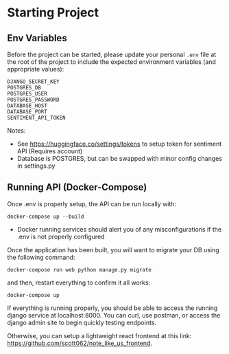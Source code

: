 # Starting Project

## Env Variables
Before the project can be started, please update your personal `.env` file at the root of the project to include the expected environment variables (and appropriate values):
```
DJANGO_SECRET_KEY
POSTGRES_DB
POSTGRES_USER
POSTGRES_PASSWORD
DATABASE_HOST
DATABASE_PORT
SENTIMENT_API_TOKEN
```
Notes:
* See https://huggingface.co/settings/tokens to setup token for sentiment API (Requires account)
* Database is POSTGRES, but can be swapped with minor config changes in settings.py

## Running API (Docker-Compose)
Once .env is properly setup, the API can be run locally with:
```
docker-compose up --build
```
* Docker running services should alert you of any misconfigurations if the .env is not properly configured

Once the application has been built, you will want to migrate your DB using the following command:
```
docker-compose run web python manage.py migrate
```
and then, restart everything to confirm it all works:
```
docker-compose up
```

If everything is running properly, you should be able to access the running django service at localhost:8000. You can curl, use postman, or access the django admin site to begin quickly testing endpoints.

Otherwise, you can setup a lightweight react frontend at this link: https://github.com/scott062/note_like_us_frontend.

